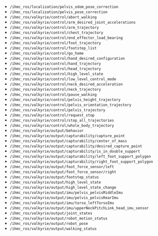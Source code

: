 * `/ihmc_ros/localization/pelvis_odom_pose_correction`
* `/ihmc_ros/localization/pelvis_pose_correction`
* `/ihmc_ros/valkyrie/control/abort_walking`
* `/ihmc_ros/valkyrie/control/arm_desired_joint_accelerations`
* `/ihmc_ros/valkyrie/control/arm_trajectory`
* `/ihmc_ros/valkyrie/control/chest_trajectory`
* `/ihmc_ros/valkyrie/control/end_effector_load_bearing`
* `/ihmc_ros/valkyrie/control/foot_trajectory`
* `/ihmc_ros/valkyrie/control/footstep_list`
* `/ihmc_ros/valkyrie/control/go_home`
* `/ihmc_ros/valkyrie/control/hand_desired_configuration`
* `/ihmc_ros/valkyrie/control/hand_trajectory`
* `/ihmc_ros/valkyrie/control/head_trajectory`
* `/ihmc_ros/valkyrie/control/high_level_state`
* `/ihmc_ros/valkyrie/control/low_level_control_mode`
* `/ihmc_ros/valkyrie/control/neck_desired_acceleration`
* `/ihmc_ros/valkyrie/control/neck_trajectory`
* `/ihmc_ros/valkyrie/control/pause_walking`
* `/ihmc_ros/valkyrie/control/pelvis_height_trajectory`
* `/ihmc_ros/valkyrie/control/pelvis_orientation_trajectory`
* `/ihmc_ros/valkyrie/control/pelvis_trajectory`
* `/ihmc_ros/valkyrie/control/request_stop`
* `/ihmc_ros/valkyrie/control/stop_all_trajectories`
* `/ihmc_ros/valkyrie/control/whole_body_trajectory`
* `/ihmc_ros/valkyrie/output/behavior`
* `/ihmc_ros/valkyrie/output/capturability/capture_point`
* `/ihmc_ros/valkyrie/output/capturability/center_of_mass`
* `/ihmc_ros/valkyrie/output/capturability/desired_capture_point`
* `/ihmc_ros/valkyrie/output/capturability/is_in_double_support`
* `/ihmc_ros/valkyrie/output/capturability/left_foot_support_polygon`
* `/ihmc_ros/valkyrie/output/capturability/right_foot_support_polygon`
* `/ihmc_ros/valkyrie/output/foot_force_sensor/left`
* `/ihmc_ros/valkyrie/output/foot_force_sensor/right`
* `/ihmc_ros/valkyrie/output/footstep_status`
* `/ihmc_ros/valkyrie/output/high_level_state`
* `/ihmc_ros/valkyrie/output/high_level_state_change`
* `/ihmc_ros/valkyrie/output/imu/pelvis_pelvisMiddleImu`
* `/ihmc_ros/valkyrie/output/imu/pelvis_pelvisRearImu`
* `/ihmc_ros/valkyrie/output/imu/torso_leftTorsoImu`
* `/ihmc_ros/valkyrie/output/imu/upperNeckPitchLink_head_imu_sensor`
* `/ihmc_ros/valkyrie/output/joint_states`
* `/ihmc_ros/valkyrie/output/robot_motion_status`
* `/ihmc_ros/valkyrie/output/robot_pose`
* `/ihmc_ros/valkyrie/output/walking_status`